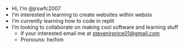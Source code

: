 - Hi, I’m @jrswfc2007
- I’m interested in learning to create websites within websis
- I’m currently learning how to code in replit
- I’m looking to collaborate on making cool software and learning stuff
  - if your interested email me at stevenjrprice01@gmail.com
   -  Pronouns: he/him
